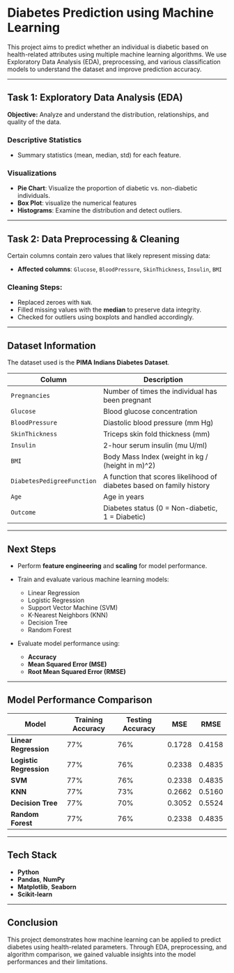 #  Diabetes Prediction using Machine Learning

This project aims to predict whether an individual is diabetic based on health-related attributes using multiple machine learning algorithms. We use Exploratory Data Analysis (EDA), preprocessing, and various classification models to understand the dataset and improve prediction accuracy.

---

##  Task 1: Exploratory Data Analysis (EDA)

**Objective:** Analyze and understand the distribution, relationships, and quality of the data.

###  Descriptive Statistics
- Summary statistics (mean, median, std) for each feature.

###  Visualizations
- **Pie Chart**: Visualize the proportion of diabetic vs. non-diabetic individuals.
- **Box Plot**: visualize the numerical features
- **Histograms**: Examine the distribution and detect outliers.
---

##  Task 2: Data Preprocessing & Cleaning

Certain columns contain zero values that likely represent missing data:
- **Affected columns**: `Glucose`, `BloodPressure`, `SkinThickness`, `Insulin`, `BMI`

###  Cleaning Steps:
- Replaced zeroes with `NaN`.
- Filled missing values with the **median** to preserve data integrity.
- Checked for outliers using boxplots and handled accordingly.

---

##  Dataset Information

The dataset used is the **PIMA Indians Diabetes Dataset**.

| Column                     | Description                                                  |
|---------------------------|--------------------------------------------------------------|
| `Pregnancies`             | Number of times the individual has been pregnant             |
| `Glucose`                 | Blood glucose concentration                                  |
| `BloodPressure`           | Diastolic blood pressure (mm Hg)                             |
| `SkinThickness`           | Triceps skin fold thickness (mm)                             |
| `Insulin`                 | 2-hour serum insulin (mu U/ml)                               |
| `BMI`                     | Body Mass Index (weight in kg / (height in m)^2)             |
| `DiabetesPedigreeFunction`| A function that scores likelihood of diabetes based on family history |
| `Age`                     | Age in years                                                 |
| `Outcome`                 | Diabetes status (0 = Non-diabetic, 1 = Diabetic)             |

---

##  Next Steps

- Perform **feature engineering** and **scaling** for model performance.
- Train and evaluate various machine learning models:
  - Linear Regression
  - Logistic Regression
  - Support Vector Machine (SVM)
  - K-Nearest Neighbors (KNN)
  - Decision Tree
  - Random Forest

- Evaluate model performance using:
  - **Accuracy**
  - **Mean Squared Error (MSE)**
  - **Root Mean Squared Error (RMSE)**

---

##  Model Performance Comparison

| Model                  | Training Accuracy | Testing Accuracy | MSE       | RMSE     |
|------------------------|------------------|------------------|-----------|----------|
| **Linear Regression**  | 77%              | 76%              | 0.1728    | 0.4158   |
| **Logistic Regression**| 77%              | 76%              | 0.2338    | 0.4835   |
| **SVM**                | 77%              | 76%              | 0.2338    | 0.4835   |
| **KNN**                | 77%              | 73%              | 0.2662    | 0.5160   |
| **Decision Tree**      | 77%              | 70%              | 0.3052    | 0.5524   |
| **Random Forest**      | 77%              | 76%              | 0.2338    | 0.4835   |

---

##  Tech Stack

- **Python**
- **Pandas**, **NumPy**
- **Matplotlib**, **Seaborn**
- **Scikit-learn**

---

##  Conclusion

This project demonstrates how machine learning can be applied to predict diabetes using health-related parameters. Through EDA, preprocessing, and algorithm comparison, we gained valuable insights into the model performances and their limitations.



